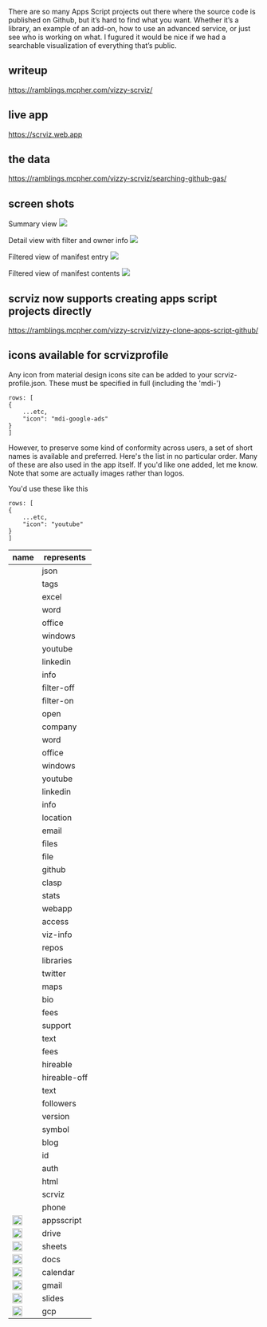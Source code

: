 <link rel="stylesheet" href="https://cdn.materialdesignicons.com/5.4.55/css/materialdesignicons.min.css">
<style type="text/css">
.mditextcolor {
    color: tomato;
}
</style>

There are so many Apps Script projects out there where the source code is published on Github, but it’s hard to find what you want. Whether it’s a library, an example of an add-on, how to use an advanced service, or just see who is working on what. I fugured it would be nice if we had a searchable visualization of everything that’s public.

## writeup

https://ramblings.mcpher.com/vizzy-scrviz/

## live app

https://scrviz.web.app

## the data

https://ramblings.mcpher.com/vizzy-scrviz/searching-github-gas/

## screen shots

Summary view
![](./shots/2021-01-26-11-26-29.png)

Detail view with filter and owner info
![](./shots/2021-01-26-11-28-26.png)

Filtered view of manifest entry
![](./shots/2021-01-26-11-29-54.png)

Filtered view of manifest contents
![](./shots/2021-01-26-11-30-40.png)

## scrviz now supports creating apps script projects directly

https://ramblings.mcpher.com/vizzy-scrviz/vizzy-clone-apps-script-github/

## icons available for scrvizprofile

Any icon from material design icons site can be added to your scrviz-profile.json. These must be specified in full (including the 'mdi-')

```
rows: [
{
    ...etc,
    "icon": "mdi-google-ads"
}
]
```

However, to preserve some kind of conformity across users, a set of short names is available and preferred. Here's the list in no particular order. Many of these are also used in the app itself. If you'd like one added, let me know. Note that some are actually images rather than logos.

You'd use these like this

```
rows: [
{
    ...etc,
    "icon": "youtube"
}
]
```

| name                                                          | represents   |
| ------------------------------------------------------------- | ------------ |
| <span class="mditextcolor mdi mdi-code-json"></span>                  | json         |
| <span class="mditextcolor mdi mdi-tag-multiple"></span>                    | tags         |
| <span class="mditextcolor mdi mdi-microsoft-excel"></span>                 | excel        |
| <span class="mditextcolor mdi mdi-microsoft-word"></span>                  | word         |
| <span class="mditextcolor mdi mdi-microsoft-office"></span>                | office       |
| <span class="mditextcolor mdi mdi-microsoft-windows"></span>               | windows      |
| <span class="mditextcolor mdi mdi-youtube"></span>                         | youtube      |
| <span class="mditextcolor mdi mdi-linkedin"></span>                        | linkedin     |
| <span class="mditextcolor mdi mdi-information"></span>                     | info         |
| <span class="mditextcolor mdi mdi-filter-off"></span>                      | filter-off   |
| <span class="mditextcolor mdi mdi-filter"></span>                          | filter-on    |
| <span class="mditextcolor mdi mdi-open-in-new"></span>                     | open         |
| <span class="mditextcolor mdi mdi-office-building"></span>                 | company      |
| <span class="mditextcolor mdi mdi-microsoft-word"></span>                  | word         |
| <span class="mditextcolor mdi mdi-microsoft-office"></span>                | office       |
| <span class="mditextcolor mdi mdi-microsoft-windows"></span>               | windows      |
| <span class="mditextcolor mdi mdi-youtube"></span>                         | youtube      |
| <span class="mditextcolor mdi mdi-linkedin"></span>                        | linkedin     |
| <span class="mditextcolor mdi mdi-information"></span>                     | info         |
| <span class="mditextcolor mdi mdi-map-marker"></span>                      | location     |
| <span class="mditextcolor mdi mdi-email"></span>                           | email        |
| <span class="mditextcolor mdi mdi-briefcase"></span>                       | files        |
| <span class="mditextcolor mdi mdi-file"></span>                            | file         |
| <span class="mditextcolor mdi mdi-github"></span>                          | github       |
| <span class="mditextcolor mdi mdi-package-variant"></span>                 | clasp        |
| <span class="mditextcolor mdi mdi-table-eye"></span>                       | stats        |
| <span class="mditextcolor mdi mdi-web"></span>                             | webapp       |
| <span class="mditextcolor mdi mdi-account-key"></span>                     | access       |
| <span class="mditextcolor mdi mdi-comment"></span>                         | viz-info     |
| <span class="mditextcolor mdi mdi-folder"></span>                          | repos        |
| <span class="mditextcolor mdi mdi-database"></span>                        | libraries    |
| <span class="mditextcolor mdi mdi-twitter"></span>                         | twitter      |
| <span class="mditextcolor mdi mdi-google-maps"></span>                     | maps         |
| <span class="mditextcolor mdi mdi-bio"></span>                             | bio          |
| <span class="mditextcolor mdi mdi-cash-multiple"></span>                   | fees         |
| <span class="mditextcolor mdi mdi-lifebuoy"></span>                        | support      |
| <span class="mditextcolor mdi mdi-text"></span>                            | text         |
| <span class="mditextcolor mdi mdi-cash-multiple"></span>                   | fees         |
| <span class="mditextcolor mdi mdi-currency-usd"></span>                    | hireable     |
| <span class="mditextcolor mdi mdi-currency-usd-off"></span>                | hireable-off |
| <span class="mditextcolor mdi mdi-text"></span>                            | text         |
| <span class="mditextcolor mdi mdi-account-group"></span>                   | followers    |
| <span class="mditextcolor mdi mdi-counter"></span>                         | version      |
| <span class="mditextcolor mdi mdi-feather"></span>                         | symbol       |
| <span class="mditextcolor mdi mdi-blogger"></span>                         | blog         |
| <span class="mditextcolor mdi mdi-identifier"></span>                      | id           |
| <span class="mditextcolor mdi mdi-lock-plus"></span>                       | auth         |
| <span class="mditextcolor mdi mdi-language-html5"></span>                  | html         |
| <span class="mditextcolor mdi mdi-semantic-web"></span>                    | scrviz       |
| <span class="mditextcolor mdi mdi-phone"></span>                           | phone        |
| <img src="./src/assets/appsscript.png" height="20"/>          | appsscript   |
| <img src="./src/assets/GoogleDrive_2020.png" height="20"/>    | drive        |
| <img src="./src/assets/Sheets_2020.png" height="20"/>         | sheets       |
| <img src="./src/assets/Docs_2020.png" height="20"/>           | docs         |
| <img src="./src/assets/GoogleCalendar_2020.png" height="20"/> | calendar     |
| <img src="./src/assets/Gmail_2020.png" height="20"/>          | gmail        |
| <img src="./src/assets/Slides_2020.png" height="20"/>         | slides       |
| <img src="./src/assets/gcp.png" height="20"/>                 | gcp          |

